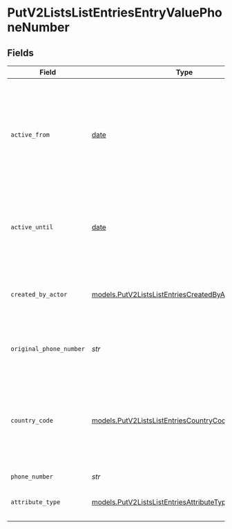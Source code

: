 # PutV2ListsListEntriesEntryValuePhoneNumber


## Fields

| Field                                                                                                                       | Type                                                                                                                        | Required                                                                                                                    | Description                                                                                                                 | Example                                                                                                                     |
| --------------------------------------------------------------------------------------------------------------------------- | --------------------------------------------------------------------------------------------------------------------------- | --------------------------------------------------------------------------------------------------------------------------- | --------------------------------------------------------------------------------------------------------------------------- | --------------------------------------------------------------------------------------------------------------------------- |
| `active_from`                                                                                                               | [date](https://docs.python.org/3/library/datetime.html#date-objects)                                                        | :heavy_check_mark:                                                                                                          | The point in time at which this value was made "active". `active_from` can be considered roughly analogous to `created_at`. | 2023-01-01T15:00:00.000000000Z                                                                                              |
| `active_until`                                                                                                              | [date](https://docs.python.org/3/library/datetime.html#date-objects)                                                        | :heavy_check_mark:                                                                                                          | The point in time at which this value was deactivated. If `null`, the value is active.                                      | 2023-01-01T15:00:00.000000000Z                                                                                              |
| `created_by_actor`                                                                                                          | [models.PutV2ListsListEntriesCreatedByActor12](../models/putv2listslistentriescreatedbyactor12.md)                          | :heavy_check_mark:                                                                                                          | The actor that created this value.                                                                                          | {<br/>"type": "workspace-member",<br/>"id": "50cf242c-7fa3-4cad-87d0-75b1af71c57b"<br/>}                                    |
| `original_phone_number`                                                                                                     | *str*                                                                                                                       | :heavy_check_mark:                                                                                                          | The raw, original phone number, as inputted.                                                                                | 5558675309                                                                                                                  |
| `country_code`                                                                                                              | [models.PutV2ListsListEntriesCountryCode2](../models/putv2listslistentriescountrycode2.md)                                  | :heavy_check_mark:                                                                                                          | The ISO 3166-1 alpha-2 country code representing the country that this phone number belongs to.                             | US                                                                                                                          |
| `phone_number`                                                                                                              | *str*                                                                                                                       | :heavy_check_mark:                                                                                                          | N/A                                                                                                                         | +15558675309                                                                                                                |
| `attribute_type`                                                                                                            | [models.PutV2ListsListEntriesAttributeTypePhoneNumber](../models/putv2listslistentriesattributetypephonenumber.md)          | :heavy_check_mark:                                                                                                          | The attribute type of the value.                                                                                            | phone-number                                                                                                                |